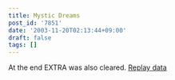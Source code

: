 ```yaml
---
title: Mystic Dreams
post_id: '7851'
date: '2003-11-20T02:13:44+09:00'
draft: false
tags: []
---
```


At the end EXTRA was also cleared. [Replay data](/th_replay)